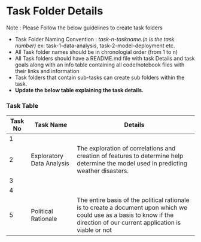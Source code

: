 # Task Folder Details

Note : Please Follow the below guidelines to create task folders
- Task Folder Naming Convention : _task-n-taskname.(n is the task number)_  ex: task-1-data-analysis, task-2-model-deployment etc.
- All Task folder names should be in chronologial order (from 1 to n)
- All Task folders should have a README.md file with task Details and task goals along with an info table containing all code/notebook files with their links and information
- Task folders that contain sub-tasks can create sub folders within the task.
- __Update the below table explaining the task details.__

### Task Table

| Task No| Task Name | Details |
|-|-|-|
|1|         |         |
|2|Exploratory Data Analysis|The exploration of correlations and creation of features to determine help determine the model used in predicting weather disasters.|
|3|         |         |
|4|         |         |
|5|Political Rationale| The entire basis of the political rationale is to create a document upon which we could use as a basis to know if the direction of our current application is viable or not|